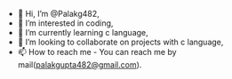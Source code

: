 - 👋 Hi, I’m @Palakg482,
- 👀 I’m interested in coding,
- 🌱 I’m currently learning c language,
- 💞️ I’m looking to collaborate on projects with c language,
- 📫 How to reach me - You can reach me by mail(palakgupta482@gmail.com).

<!---
Palakg482/Palakg482 is a ✨ special ✨ repository because its `README.md` (this file) appears on your GitHub profile.
You can click the Preview link to take a look at your changes.
--->
